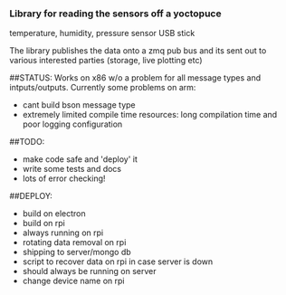 ### Library for reading the sensors off a yoctopuce
temperature, humidity, pressure sensor USB stick

The library publishes the data onto a zmq pub bus
and its sent out to various interested parties (storage, live plotting etc)

##STATUS:
Works on x86 w/o a problem for all message types and intputs/outputs. Currently some problems on arm:

* cant build bson message type
* extremely limited compile time resources: long compilation time and poor logging configuration


##TODO:

* make code safe and 'deploy' it
* write some tests and docs
* lots of error checking!

##DEPLOY:

* build on electron
* build on rpi
* always running on rpi
* rotating data removal on rpi
* shipping to server/mongo db
* script to recover data on rpi in case server is down
* should always be running on server
* change device name on rpi

